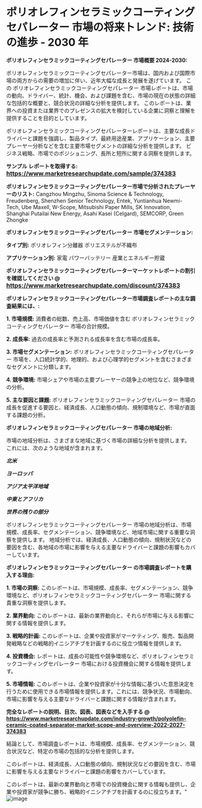 # ポリオレフィンセラミックコーティングセパレーター 市場の将来トレンド: 技術の進歩 - 2030 年

<strong>ポリオレフィンセラミックコーティングセパレーター 市場概要 2024-2030:</strong>

ポリオレフィンセラミックコーティングセパレーター市場は、国内および国際市場の両方からの需要の増加に伴い、近年大幅な成長と発展を遂げています。 この ポリオレフィンセラミックコーティングセパレーター 市場レポートは、市場の動向、ドライバー、統計、機会、および課題を含む、市場の現在の状態の詳細な包括的な概要と、競合状況の詳細な分析を提供します。 このレポートは、業界への投資または業界でのプレゼンスの拡大を検討している企業に洞察と理解を提供することを目的としています。

ポリオレフィンセラミックコーティングセパレーターレポートは、主要な成長ドライバーと課題を強調し、製品タイプ、最終用途産業、アプリケーション、主要プレーヤー分析などを含む主要市場セグメントの詳細な分析を提供します。 ビジネス戦略、市場でのポジショニング、長所と短所に関する洞察を提供します。



<strong>サンプル レポートを取得する: <a href=https://www.marketresearchupdate.com/sample/374383><font size=3 color=#0000ff>https://www.marketresearchupdate.com/sample/374383</font></a></strong>



<strong>ポリオレフィンセラミックコーティングセパレーター市場で分析されたプレーヤーのリスト:</strong>
Cangzhou Mingzhu, Sinoma Science & Technology, Freudenberg, Shenzhen Senior Technology, Entek, Yuntianhua Newmi-Tech, Ube Maxell, W-Scope, Mitsubishi Paper Mills, SK Innovation, Shanghai Putailai New Energy, Asahi Kasei (Celgard), SEMCORP, Green Zhongke



<strong>ポリオレフィンセラミックコーティングセパレーター 市場セグメンテーション:</strong>



<strong>タイプ別:</strong>
ポリオレフィン分離器
ポリエステルが不織布



<strong>アプリケーション別:</strong>
家電
パワーバッテリー
産業とエネルギー貯蔵



<strong>ポリオレフィンセラミックコーティングセパレーターマーケットレポートの割引を確認してください @ <a href=https://www.marketresearchupdate.com/discount/374383><font size=3 color=#0000ff>https://www.marketresearchupdate.com/discount/374383</font></a></strong>



<strong>ポリオレフィンセラミックコーティングセパレーター市場調査レポートの主な調査結果には、:</strong>



<strong>1. 市場規模:</strong> 消費者の総数、売上高、市場価値を含む ポリオレフィンセラミックコーティングセパレーター 市場の合計規模。



<strong>2. 成長率:</strong> 過去の成長率と予測される成長率を含む市場の成長率。



<strong>3. 市場セグメンテーション:</strong> ポリオレフィンセラミックコーティングセパレーター 市場を、人口統計学的、地理的、および心理学的セグメントを含むさまざまなセグメントに分類します。



<strong>4. 競争環境:</strong> 市場シェアや市場の主要プレーヤーの競争上の地位など、競争環境の分析。



<strong>5. 主な要因と課題:</strong> ポリオレフィンセラミックコーティングセパレーター 市場の成長を促進する要因と、経済成長、人口動態の傾向、規制環境など、市場が直面する課題の分析。



<strong>ポリオレフィンセラミックコーティングセパレーター 市場の地域分析:</strong>

市場の地域分析は、さまざまな地域に基づく市場の詳細な分析を提供します。 これには、次のような地域が含まれます。

<em>

<strong>北米</strong></em>
<em>

<strong>ヨーロッパ</strong></em>
<em>

<strong>アジア太平洋地域</strong></em>
<em>

<strong>中東とアフリカ</strong></em>
<em>

<strong>世界の残りの部分</strong></em>

ポリオレフィンセラミックコーティングセパレーター 市場の地域分析は、市場規模、成長率、セグメンテーション、競争環境など、地域市場に関する重要な洞察を提供します。 地域分析では、経済成長、人口動態の傾向、規制状況などの要因を含む、各地域の市場に影響を与える主要なドライバーと課題の影響もカバーしています。



<strong>ポリオレフィンセラミックコーティングセパレーター の市場調査レポートを購入する理由:</strong>



<strong>1. 市場の洞察:</strong> このレポートは、市場規模、成長率、セグメンテーション、競争環境など、ポリオレフィンセラミックコーティングセパレーター 市場に関する貴重な洞察を提供します。



<strong>2. 業界動向:</strong> このレポートは、最新の業界動向と、それらが市場に与える影響に関する情報を提供します。



<strong>3. 戦略的計画:</strong> このレポートは、企業や投資家がマーケティング、販売、製品開発戦略などの戦略的イニシアチブを計画するのに役立つ情報を提供します。



<strong>4. 投資機会:</strong> レポートは、成長の可能性や競争環境など、ポリオレフィンセラミックコーティングセパレーター 市場における投資機会に関する情報を提供します。



<strong>5. 市場情報:</strong> このレポートは、企業や投資家が十分な情報に基づいた意思決定を行うために使用できる市場情報を提供します。これには、競争状況、市場動向、市場に影響を与える主要なドライバーと課題に関する情報が含まれます。



<strong><b>完全なレポートの説明、目次、図表、図表などを入手する @ <a href=https://www.marketresearchupdate.com/industry-growth/polyolefin-ceramic-coated-separator-market-scope-and-overview-2022-2027-374383>https://www.marketresearchupdate.com/industry-growth/polyolefin-ceramic-coated-separator-market-scope-and-overview-2022-2027-374383</a></b></strong>

結論として、市場調査レポートは、市場規模、成長率、セグメンテーション、競合状況など、特定の市場の包括的な分析を提供します。

このレポートは、経済成長、人口動態の傾向、規制状況などの要因を含む、市場に影響を与える主要なドライバーと課題の影響をカバーしています。

このレポートは、最新の業界動向と市場での投資機会に関する情報も提供し、企業や投資家が競争に勝ち、戦略的イニシアチブを計画するのに役立ちます。"
![image](https://github.com/renukap7961/renukap7961/assets/163852544/19d191c4-67f7-46e6-986c-6842116ecb28)
